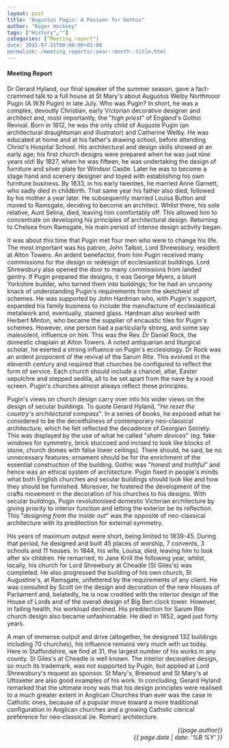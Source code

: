 ```yaml
---
layout: post
title: "Augustus Pugin: A Passion for Gothic"
author: "Roger Hockney"
tags: ["History",""]
categories: [“Meeting report"]
date: 2015-07-31T00:00:00+01:00
permalink: /meeting_reports/:year-:month-:title.html
---
```


#### Meeting Report ####

Dr Gerard Hyland, our final speaker of the summer season, gave a fact-crammed talk to a full house at St Mary's about Augustus Welby Northmoor Pugin (A.W.N Pugin) in late July. Who was Pugin? In short, he was a complex, devoutly Christian, early Victorian decorative designer and architect and, most importantly, the "*high priest*" of England's Gothic Revival. Born in 1812, he was the only child of Auguste Pugin (an architectural draughtsman and illustrator) and Catherine Welby. He was educated at home and at his father's drawing school, before attending Christ's Hospital School. His architectural and design skills showed at an early age; his first church designs were prepared when he was just nine years old! By 1827, when he was fifteen, he was undertaking the design of furniture and silver plate for Windsor Castle. Later he was to become a stage hand and scenery designer and toyed with establishing his own furniture business. By 1833, in his early twenties, he married Anne Garnett, who sadly died in childbirth. That same year his father also died, followed by his mother a year later. He subsequently married Louisa Button and moved to Ramsgate, deciding to become an architect. Whilst there, his sole relative, Aunt Selina, died, leaving him comfortably off. This allowed him to concentrate on developing his principles of architectural design. Returning to Chelsea from Ramsgate, his main period of intense design activity began. 

It was about this time that Pugin met four men who were to change his life. The most important was his patron, John Talbot, Lord Shrewsbury, resident at Alton Towers. An ardent benefactor, from him Pugin received many commissions for the design or redesign of ecclesiastical buildings. Lord Shrewsbury also opened the door to many commissions from landed gentry. If Pugin prepared the designs, it was George Myers, a blunt Yorkshire builder, who turned them into buildings; for he had an uncanny knack of understanding Pugin's requirements from the sketchiest of schemes. He was supported by John Hardman who, with Pugin's support, expanded his family business to include the manufacture of ecclesiastical metalwork and, eventually, stained glass. Hardman also worked with Herbert Minton, who became the supplier of encaustic tiles for Pugin's schemes. However, one person had a particularly strong, and some say malevolent, influence on him. This was the Rev. Dr Daniel Rock, the domestic chaplain at Alton Towers. A noted antiquarian and liturgical scholar, he exerted a strong influence on Pugin's ecclesiology. Dr Rock was an ardent proponent of the revival of the Sarum Rite. This evolved in the eleventh century and required that churches be configured to reflect the form of service. Each church should include a chancel, altar, Easter sepulchre and stepped sedilia, all to be set apart from the nave by a rood screen. Pugin's churches almost always reflect these principles. 

Pugin's views on church design carry over into his wider views on the design of secular buildings. To quote Gerard Hyland, "*He reset the country's architectural compass*". In a series of books, he exposed what he considered to be the deceitfulness of contemporary neo-classical architecture, which he felt reflected the decadence of Georgian Society. This was displayed by the use of what he called "*sham devices*" (eg. fake windows for symmetry, brick stuccoed and incised to look like blocks of stone, church domes with false lower ceilings). There should, he said, be no unnecessary features; ornament should be for the enrichment of the essential construction of the building. Gothic was "*honest and truthful*" and hence was an ethical system of architecture. Pugin fixed in people's minds what both English churches and secular buildings should look like and how they should be furnished. Moreover, he fostered the development of the crafts movement in the decoration of his churches to his designs. With secular buildings, Pugin revolutionised domestic Victorian architecture by giving priority to interior function and letting the exterior be its reflection. This "*designing from the inside out*" was the opposite of neo-classical architecture with its predilection for external symmetry. 

His years of maximum output were short, being limited to 1839-45. During that period, he designed and built 45 places of worship, 7 convents, 3 schools and 11 houses. In 1844, his wife, Louisa, died, leaving him to look after six children. He remarried, to Jane Knill the following year, whilst, locally, his church for Lord Shrewbury at Cheadle (St Giles's) was completed. He also progressed the building of his own church, St Augustine's, at Ramsgate, unfettered by the requirements of any client. He was consulted by Scott on the design and decoration of the new Houses of Parliament and, belatedly, he is now credited with the interior design of the House of Lords and of the overall design of Big Ben clock tower. However, in failing health, his workload declined. His predilection for Sarum Rite church design also became unfashionable. He died in 1852, aged just forty years. 

A man of immense output and drive (altogether, he designed 132 buildings including 70 churches), his influence remains very much with us today. Here in Staffordshire, we find at 31, the largest number of his works in any county. St Giles's at Cheadle is well known. The interior decorative design, so much its trademark, was not supported by Pugin, but applied at Lord Shrewsbury's request as sponsor. St Mary's, Brewood and St Mary's at Uttoxeter are also good examples of his work. In concluding, Gerard Hyland remarked that the ultimate irony was that his design principles were realised to a much greater extent in Anglican Churches than ever was the case in Catholic ones, because of a popular move toward a more traditional configuration in Anglican churches and a growing Catholic clerical preference for neo-classical (ie. Roman) architecture.

<p align="right"><i> {{page.author}} <br> {{ page.date | date: '%B %Y' }} </i></p>
